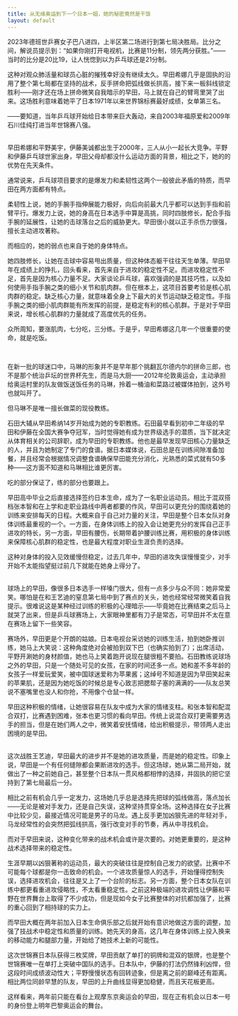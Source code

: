 ```yaml
---
title: 从无缘奥运到下一个日本一姐，她的秘密竟然是干饭
layout: default
---
```

2023年德班世乒赛女子巴八进四，上半区第二场进行到第七局决胜局。比分之间，解说员提示到：“如果你刚打开电视机，比赛是11分制，领先两分获胜。”——当时的比分是20比19，让人恍惚到以为乒乓球还是21分制。

这种对观众肺活量和球员心脏的摧残幸好没有继续太久。早田希娜几乎是固执的沿用了整个第七局都在坚持的战术，反手拼命把弧线做长拱高，接下来一板斜线锁定胜利——刚才还在场上拼命微笑自我暗示的早田，马上就在自己的臂弯里哭了出来。这场胜利意味着她平了日本1971年以来世界锦标赛最好成绩，女单第三名。

——要知道，当年乒乓球开始给日本带来巨大轰动，来自2003年福原爱和2009年石川佳纯打进当年世锦赛八强。

<br>
<!-- 技术，特点 -->
早田希娜和平野美宇，伊藤美诚都出生于2000年，三人从小一起长大竞争。平野和伊藤乒乓球世家出身，早田父母却都没什么运动方面的背景，相比之下，她的的优势在先天条件。

通常说来，乒乓球项目要求的是爆发力和柔韧性这两个一般彼此矛盾的特质，而早田在两方面都有特点。

柔韧性上说，她的手腕手指伸展能力极好，向后向前最大几乎都可以达到手指和前臂平行。爆发力上说，她的身高在日本选手中算是高挑，同时四肢修长，配合手指手腕的延展性，让她的击球落台之后的威胁更大。早田很小就以正手杀伤力很强，擅长主动进攻著称。

而相应的，她的弱点也来自于她的身体特点。

她四肢修长，让她在击球中容易甩出质量，但这种体态躯干往往天生单薄。早田早年在成绩上的挣扎，回头看来，首先来自于进攻的稳定性不足。而进攻稳定性不足，首先是因为核心力量不足。大家谈论乒乓球，喜欢强调的是其技巧性，以及如何使用手指手腕之类的细小关节和肌肉群。但在根本上，这项目首要考验是核心肌肉群的稳定。缺乏核心力量，就意味着全身上下最大的关节运动缺乏稳定性。手指手腕之类的细小肌肉群能有所发挥的前提，是稳定有利的核心肌群。于是对于早田来说，增长核心肌群的力量就成了高度优先的任务。

众所周知，要涨肌肉，七分吃，三分练。于是乎，早田希娜这几年一个很重要的使命，就是吃饭。

<br>

<!-- 身体，饮食 -->
在新一批的球迷口中，马琳的形象并不是早年那个挑翻瓦尔德内尔的拼命三郎，也不是那个统治乒坛的世界杯先生，而是马大厨——2012年伦敦奥运会，主动承担给奥运村里的队友做饭送饭任务的马琳，拎着一桶油和菜路过被媒体拍到，这外号也就叫开了。

但马琳不是唯一擅长做菜的现役教练。

石田大辅从早田希纳14岁开始成为她的专职教练。石田最早看到初中二年级的早田和伊藤在全国大赛争夺冠军，当时觉得她有成为世界级选手的潜质，当下就决定从体育相关的公司辞职，成为早田的专职教练。他也是最早发现早田核心力量缺乏的人，并且为她制定了专门的食谱。据日本媒体说，石田总是在训练间隙准备加餐，并且经常会根据情况调整食谱确保早田能充分消化，光熟悉的菜式就有50多种——这方面不知道和马琳相比谁更厉害。

吃的部分保证了，练的部分也要跟上。

早田高中毕业之后直接选择签约日本生命，成为了一名职业运动员。相比于混双搭档张本智和在上学和走职业路线中两者都要的作风，早田可以更充分的围绕着她的训练来安排每天的日程。大概来自于自己对力量的关注，早田是整个日本女队对身体训练最重视的一个。一方面，在身体训练上的投入会让她更充分的发挥自己正手进攻的特长，另一方面，早田有腰伤，长期带着护腰训练比赛，用积极的身体训练来保障核心肌群的稳定性，也是最大程度对职业生涯负责的选择。

这种对身体的投入见效缓慢但稳定，过去几年中，早田的进攻失误慢慢变少，对手开始不太能指望挺过前几下就能在她身上得分了。

<!-- 心理 -->
<br>
球场上的早田，像很多日本选手一样嗓门很大，但有一点多少与众不同：她非常爱笑。哪怕是在和王艺迪的窒息第七局中到了赛点的关头，她也经常经常微笑着自我提示。很难说这是某种经过训练的积极的心理暗示——毕竟她在比赛结束之后马上就哭了出来，但是乒乓球赛场上，大家眼神里都有刀子是常态，可早田并不太在意在赛场上留下一些笑容。

赛场外，早田更是个开朗的姑娘。日本电视台采访她的训练生活，拍到她卧推训练，她马上大笑说：这种角度绝对会被拍到双下巴（也确实拍到了）；出席活动，平野开涮她的身材颜值，她也马上笑着跑开说现在腿很粗不要拍。石田教练说球场之外的早田，只是一个随处可见的女孩，在家的时间还多一点。她和差不多年龄的女孩子一样爱玩爱笑，被中国球迷爱称为苹果酱；这绰号不知道是因为早田笑起来的苹果肌，还是因为她吃饭的时候总是专心致志把腮帮子塞的满满的——队友总笑说不塞嘴里也没人和你抢，不用像个仓鼠一样。

早田这种积极的情绪，让她很容易在队友中成为大家的情绪支柱。和张本智和配混合双打，比赛遇到困难，张本也更习惯的看向早田。传统上说混合双打更需要男选手的担当，但是在她们两人之中，微笑着安抚情绪，给出积极提示，带领两人走出困境的是早田。

<!-- 进步，稳定性，弧线 -->
<br>
这次战胜王艺迪，早田最大的进步并不是她的进攻质量，而是她的稳定性。印象上说，早田是一个有任何缝隙都会果断进攻的选手。但这场球，她从第二局开始，就做出了一种之前她自己，甚至整个日本队一贯风格都相悖的选择，并固执的把它坚持到了第七局最后一分。

相比之前有机会几乎一定发力，这场她几乎总是选择先把球的弧线做高，落点加长——无论是被对手发力，还是自己失误，这种坚持贯穿全场。这种选择在女子比赛中比较少见，最接近情况可能是男子的马龙。遇上反手更加凶狠先进的年轻对手，马龙经常性的会突然把弧线拱高，强行改变对手的节奏，再从中寻找机会。

而对于早田来说，这种变化带来的战术机会或许是次要的。对她更重要的，是这种战术选择带来的稳定性。

生涯早期以凶狠著称的运动员，最大的突破往往是控制自己发力的欲望。比赛中不可能每个球都是你一击致命的机会。一个进攻质量惊人的选手，开始懂得控制失误，选择进攻机会，往往是又上了一个台阶的标志。另一方面，整个日本女队在训练中都更看重进攻侵略性，不太看重稳定性。之前这种极端的进攻调性让伊藤和平野在世界舞台上取得了不少成功，但是现如今女子比赛整体的对抗都加强了，比赛的重心回到了相持球的实力上。

而早田大概在两年前加入日本生命俱乐部之后就开始有意识地做这方面的调整，加强了技战术中稳定性和质量的训练。她先天的身高，这几年在身体训练上投入换来的移动能力和腿部力量，开始给了她技术上新的可能性。

这次世锦赛日本队获得三枚奖牌，早田贡献了单打的铜牌和混双的银牌，也是整个世锦赛唯一在单打上突破中国队的选手。日本队中，伊藤的打法仍然锋利凶悍，但这段时间成绩波动性大；平野慢慢状态有回转迹象，但是离之前的巅峰还有距离。相比两位同龄早慧的队友，早田的上升曲线显得更加稳健，而且天花板更高。

这样看来，两年前只能在看台上观摩东京奥运会的早田，现在正有机会以日本一号的身份登上明年巴黎奥运会的舞台。